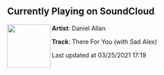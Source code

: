 ## Currently Playing on SoundCloud

[<img align="left" width="100" src="https://i1.sndcdn.com/artworks-8QzdqbKGMKFHzM8E-l73p0Q-t500x500.jpg">](https://soundcloud.com/danielallantunes/there-for-you-with-sad-alex)

**Artist**: Daniel Allan 

**Track**: There For You (with Sad Alex)

Last updated at 03/25/2021 17:19
